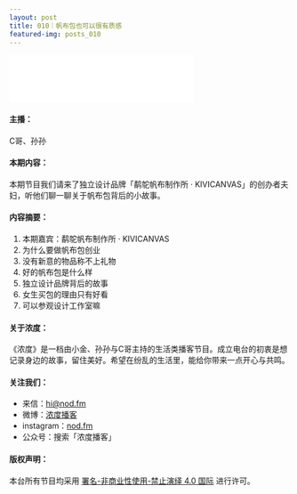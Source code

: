 ```yaml
---
layout: post
title: 010｜帆布包也可以很有质感
featured-img: posts_010
---
```

<iframe frameborder="no" border="0" marginwidth="0" marginheight="0" width=330 height=86 src="//music.163.com/outchain/player?type=3&id=2486797218&auto=1&height=66"></iframe>



#### 主播：

C哥、孙孙


#### 本期内容：

本期节目我们请来了独立设计品牌「鹬鸵帆布制作所 · KIVICANVAS」的创办者夫妇，听他们聊一聊关于帆布包背后的小故事。




#### 内容摘要：

1. 本期嘉宾：鹬鸵帆布制作所 · KIVICANVAS
2. 为什么要做帆布包创业
3. 没有新意的物品称不上礼物
4. 好的帆布包是什么样
5. 独立设计品牌背后的故事
6. 女生买包的理由只有好看
7. 可以参观设计工作室嘛


#### 关于浓度：

《浓度》是一档由小金、孙孙与C哥主持的生活类播客节目。成立电台的初衷是想记录身边的故事，留住美好。希望在纷乱的生活里，能给你带来一点开心与共鸣。


#### 关注我们：

* 来信：hi@nod.fm
* 微博：[浓度播客](//weibo.com/nongduorg)
* instagram：[nod.fm](https://www.instagram.com/nod.fm/)
* 公众号：搜索「浓度播客」


#### 版权声明：

本台所有节目均采用 [署名-非商业性使用-禁止演绎 4.0 国际](https://creativecommons.org/licenses/by-nc-nd/4.0/deed.zh) 进行许可。